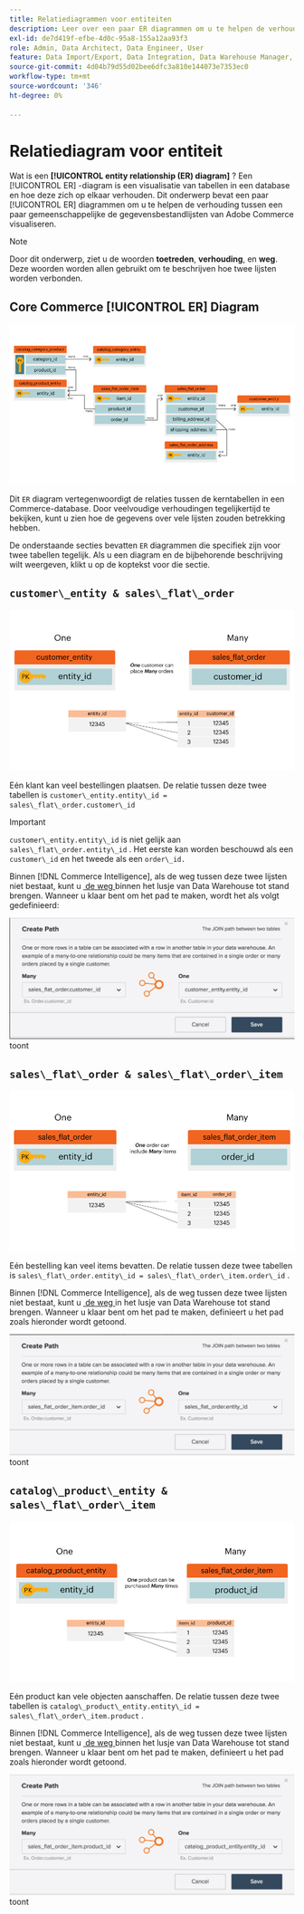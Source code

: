 ```yaml
---
title: Relatiediagrammen voor entiteiten
description: Leer over een paar ER diagrammen om u te helpen de verhouding tussen een handvol gemeenschappelijke Commerce gegevensbestandlijsten visualiseren.
exl-id: de7d419f-efbe-4d0c-95a8-155a12aa93f3
role: Admin, Data Architect, Data Engineer, User
feature: Data Import/Export, Data Integration, Data Warehouse Manager, Commerce Tables
source-git-commit: 4d04b79d55d02bee6dfc3a810e144073e7353ec0
workflow-type: tm+mt
source-wordcount: '346'
ht-degree: 0%

---
```


# Relatiediagram voor entiteit

Wat is een **[!UICONTROL entity relationship (ER) diagram]** ? Een [!UICONTROL ER] -diagram is een visualisatie van tabellen in een database en hoe deze zich op elkaar verhouden. Dit onderwerp bevat een paar [!UICONTROL ER] diagrammen om u te helpen de verhouding tussen een paar gemeenschappelijke de gegevensbestandlijsten van Adobe Commerce visualiseren.

>[!NOTE]
>
>Door dit onderwerp, ziet u de woorden **toetreden**, **verhouding**, en **weg**. Deze woorden worden allen gebruikt om te beschrijven hoe twee lijsten worden verbonden.

## Core Commerce [!UICONTROL ER] Diagram

![&#x200B; 4_DB_Chart &#x200B;](../../assets/4_DB_Chart.png)

Dit `ER` diagram vertegenwoordigt de relaties tussen de kerntabellen in een Commerce-database. Door veelvoudige verhoudingen tegelijkertijd te bekijken, kunt u zien hoe de gegevens over vele lijsten zouden betrekking hebben.

De onderstaande secties bevatten `ER` diagrammen die specifiek zijn voor twee tabellen tegelijk. Als u een diagram en de bijbehorende beschrijving wilt weergeven, klikt u op de koptekst voor die sectie.

## `customer\_entity & sales\_flat\_order`

![&#x200B; Één Klant Vele Orden &#x200B;](../../assets/2_OneCustomerManyOrders.png)

Eén klant kan veel bestellingen plaatsen. De relatie tussen deze twee tabellen is `customer\_entity.entity\_id = sales\_flat\_order.customer\_id`

>[!IMPORTANT]
>
>`customer\_entity.entity\_id` is niet gelijk aan `sales\_flat\_order.entity\_id` . Het eerste kan worden beschouwd als een `customer\_id` en het tweede als een `order\_id.`

Binnen [!DNL Commerce Intelligence], als de weg tussen deze twee lijsten niet bestaat, kunt u [&#x200B; de weg &#x200B;](../data-warehouse-mgr/create-paths-calc-columns.md) binnen het lusje van Data Warehouse tot stand brengen. Wanneer u klaar bent om het pad te maken, wordt het als volgt gedefinieerd:

![&#x200B; het relatiediagram dat van de Entiteit weg van sales_flat_order aan customer_entity &#x200B;](../../assets/SFO___CE_path.png) toont

## `sales\_flat\_order & sales\_flat\_order\_item`

![&#x200B; 1_OneOrderManyItems &#x200B;](../../assets/1_OneOrderManyItems.png)

Eén bestelling kan veel items bevatten. De relatie tussen deze twee tabellen is `sales\_flat\_order.entity\_id = sales\_flat\_order\_item.order\_id` .

Binnen [!DNL Commerce Intelligence], als de weg tussen deze twee lijsten niet bestaat, kunt u [&#x200B; de weg &#x200B;](../data-warehouse-mgr/create-paths-calc-columns.md) in het lusje van Data Warehouse tot stand brengen. Wanneer u klaar bent om het pad te maken, definieert u het pad zoals hieronder wordt getoond.

![&#x200B; het relatiediagram dat van de Entiteit weg van sales_flat_order_item aan sales_flat_order &#x200B;](../../assets/SFOI___SFO_path.png) toont

## `catalog\_product\_entity & sales\_flat\_order\_item`

![&#x200B; 3_OneProductManyTimes &#x200B;](../../assets/3_OneProductManyTimes.png)

Eén product kan vele objecten aanschaffen. De relatie tussen deze twee tabellen is `catalog\_product\_entity.entity\_id = sales\_flat\_order\_item.product` .

Binnen [!DNL Commerce Intelligence], als de weg tussen deze twee lijsten niet bestaat, kunt u [&#x200B; de weg &#x200B;](../data-warehouse-mgr/create-paths-calc-columns.md) binnen het lusje van Data Warehouse tot stand brengen. Wanneer u klaar bent om het pad te maken, definieert u het pad zoals hieronder wordt getoond.

![&#x200B; het relatiediagram dat van de Entiteit weg van sales_flat_order_item aan catalog_product_entiteit &#x200B;](../../assets/SFOI___CPE_path.png) toont

